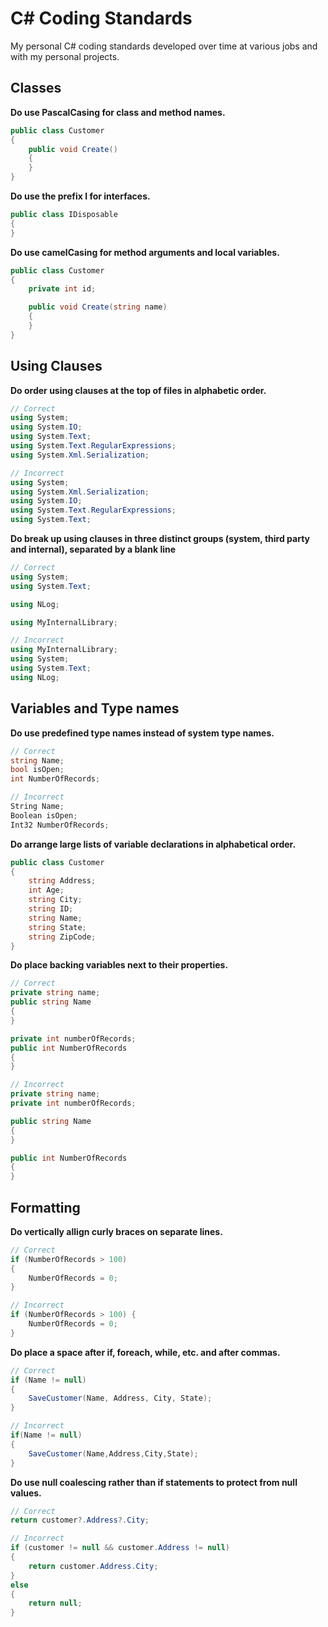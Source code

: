 # C# Coding Standards

My personal C# coding standards developed over time at various jobs and with my personal projects.

## Classes

**Do use PascalCasing for class and method names.**

``` c#
public class Customer
{
    public void Create()
    {
    }
}
```

**Do use the prefix I for interfaces.**

``` c#
public class IDisposable
{
}
```

**Do use camelCasing for method arguments and local variables.**

``` c#
public class Customer
{
    private int id;

    public void Create(string name)
    {
    }
}
```

## Using Clauses

**Do order using clauses at the top of files in alphabetic order.**

``` c#
// Correct
using System;
using System.IO;
using System.Text;
using System.Text.RegularExpressions;
using System.Xml.Serialization;

// Incorrect
using System;
using System.Xml.Serialization;
using System.IO;
using System.Text.RegularExpressions;
using System.Text;
```

**Do break up using clauses in three distinct groups (system, third party and internal), separated by a blank line**

``` c#
// Correct
using System;
using System.Text;

using NLog;

using MyInternalLibrary;

// Incorrect
using MyInternalLibrary;
using System;
using System.Text;
using NLog;
```

## Variables and Type names

**Do use predefined type names instead of system type names.**

``` c#
// Correct
string Name;
bool isOpen;
int NumberOfRecords;

// Incorrect
String Name;
Boolean isOpen;
Int32 NumberOfRecords;
```

**Do arrange large lists of variable declarations in alphabetical order.**

``` c#
public class Customer
{
    string Address;
    int Age;
    string City;
    string ID;
    string Name;
    string State;
    string ZipCode;
}
```

**Do place backing variables next to their properties.**

``` c#
// Correct
private string name;
public string Name
{
}

private int numberOfRecords;
public int NumberOfRecords
{
}

// Incorrect
private string name;
private int numberOfRecords;

public string Name
{
}

public int NumberOfRecords
{
}
```

## Formatting

**Do vertically allign curly braces on separate lines.**

``` c#
// Correct
if (NumberOfRecords > 100)
{
    NumberOfRecords = 0;
}

// Incorrect
if (NumberOfRecords > 100) {
    NumberOfRecords = 0;
}
```

**Do place a space after if, foreach, while, etc. and after commas.**

``` c#
// Correct
if (Name != null)
{
    SaveCustomer(Name, Address, City, State);
}

// Incorrect
if(Name != null)
{
    SaveCustomer(Name,Address,City,State);
}
```

**Do use null coalescing rather than if statements to protect from null values.**

``` c#
// Correct
return customer?.Address?.City;

// Incorrect
if (customer != null && customer.Address != null)
{
    return customer.Address.City;
}
else
{
    return null;
}
```
